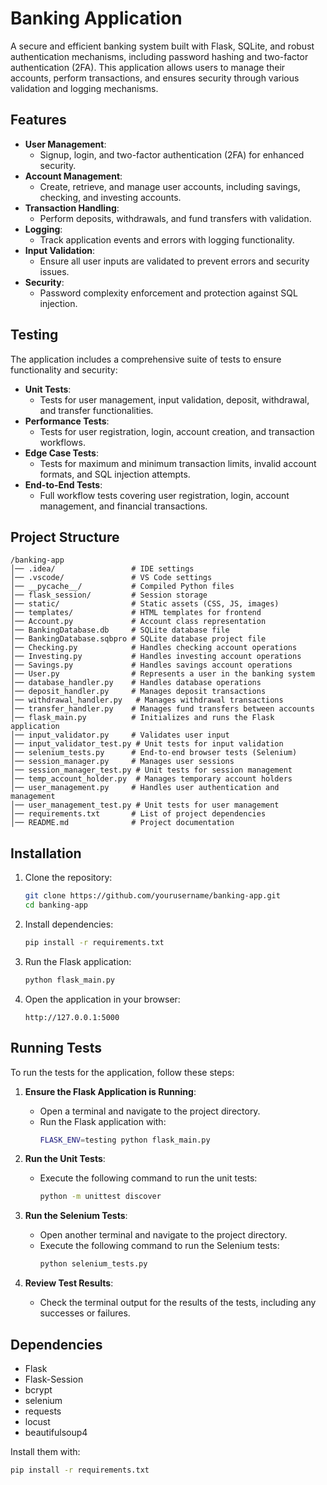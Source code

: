 # Banking Application

A secure and efficient banking system built with Flask, SQLite, and robust authentication mechanisms, including password hashing and two-factor authentication (2FA). This application allows users to manage their accounts, perform transactions, and ensures security through various validation and logging mechanisms.

## Features
- **User Management**: 
  - Signup, login, and two-factor authentication (2FA) for enhanced security.
- **Account Management**: 
  - Create, retrieve, and manage user accounts, including savings, checking, and investing accounts.
- **Transaction Handling**: 
  - Perform deposits, withdrawals, and fund transfers with validation.
- **Logging**: 
  - Track application events and errors with logging functionality.
- **Input Validation**: 
  - Ensure all user inputs are validated to prevent errors and security issues.
- **Security**: 
  - Password complexity enforcement and protection against SQL injection.

## Testing
The application includes a comprehensive suite of tests to ensure functionality and security:
- **Unit Tests**: 
  - Tests for user management, input validation, deposit, withdrawal, and transfer functionalities.
- **Performance Tests**: 
  - Tests for user registration, login, account creation, and transaction workflows.
- **Edge Case Tests**: 
  - Tests for maximum and minimum transaction limits, invalid account formats, and SQL injection attempts.
- **End-to-End Tests**: 
  - Full workflow tests covering user registration, login, account management, and financial transactions.

## Project Structure
```
/banking-app
│── .idea/                 # IDE settings
│── .vscode/               # VS Code settings
│── __pycache__/           # Compiled Python files
│── flask_session/         # Session storage
│── static/                # Static assets (CSS, JS, images)
│── templates/             # HTML templates for frontend
│── Account.py             # Account class representation
│── BankingDatabase.db     # SQLite database file
│── BankingDatabase.sqbpro # SQLite database project file
│── Checking.py            # Handles checking account operations
│── Investing.py           # Handles investing account operations
│── Savings.py             # Handles savings account operations
│── User.py                # Represents a user in the banking system
│── database_handler.py    # Handles database operations
│── deposit_handler.py     # Manages deposit transactions
│── withdrawal_handler.py   # Manages withdrawal transactions
│── transfer_handler.py    # Manages fund transfers between accounts
│── flask_main.py          # Initializes and runs the Flask application
│── input_validator.py     # Validates user input
│── input_validator_test.py # Unit tests for input validation
│── selenium_tests.py      # End-to-end browser tests (Selenium)
│── session_manager.py     # Manages user sessions
│── session_manager_test.py # Unit tests for session management
│── temp_account_holder.py  # Manages temporary account holders
│── user_management.py     # Handles user authentication and management
│── user_management_test.py # Unit tests for user management
│── requirements.txt       # List of project dependencies
│── README.md              # Project documentation
```

## Installation
1. Clone the repository:
   ```sh
   git clone https://github.com/yourusername/banking-app.git
   cd banking-app
   ```

2. Install dependencies:
   ```sh
   pip install -r requirements.txt
   ```

3. Run the Flask application:
   ```sh
   python flask_main.py
   ```

4. Open the application in your browser:
   ```
   http://127.0.0.1:5000
   ```

## Running Tests
To run the tests for the application, follow these steps:

1. **Ensure the Flask Application is Running**:
   - Open a terminal and navigate to the project directory.
   - Run the Flask application with:
     ```sh
     FLASK_ENV=testing python flask_main.py
     ```

2. **Run the Unit Tests**:
   - Execute the following command to run the unit tests:
     ```sh
     python -m unittest discover
     ```

3. **Run the Selenium Tests**:
   - Open another terminal and navigate to the project directory.
   - Execute the following command to run the Selenium tests:
     ```sh
     python selenium_tests.py
     ```

4. **Review Test Results**:
   - Check the terminal output for the results of the tests, including any successes or failures.

## Dependencies
- Flask
- Flask-Session
- bcrypt
- selenium
- requests
- locust
- beautifulsoup4

Install them with:
```sh
pip install -r requirements.txt
